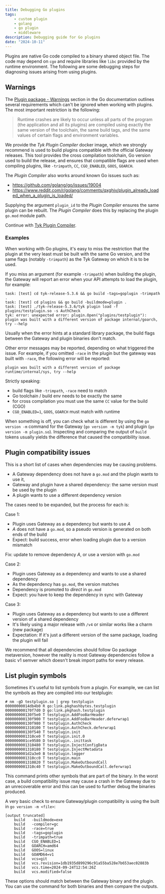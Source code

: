```yaml
---
title: Debugging Go plugins
tags:
    - custom plugin
    - golang
    - go plugin
    - middleware
description: Debugging guide for Go plugins
date: "2024-10-11"
---
```


Plugins are native Go code compiled to a binary shared object file. The code may depend on `cgo` and require libraries like `libc` provided by the runtime environment. The following are some debugging steps for diagnosing issues arising from using plugins.

## Warnings

The [Plugin package - Warnings](https://pkg.go.dev/plugin#hdr-Warnings) section in the Go documentation outlines several requirements which can't be ignored when working with plugins. The most important restriction is the following:

> Runtime crashes are likely to occur unless all parts of the program (the application and all its plugins) are compiled using exactly the same version of the toolchain, the same build tags, and the same values of certain flags and environment variables.

We provide the *Tyk Plugin Compiler* docker image, which we strongly recommend is used to build plugins compatible with the official Gateway releases. This tool provides the cross compilation toolchain, Go version used to build the release, and ensures that compatible flags are used when compiling plugins, like `-trimpath`, `CC`, `CGO_ENABLED`, `GOOS`, `GOARCH`.

The *Plugin Compiler* also works around known Go issues such as:

- https://github.com/golang/go/issues/19004
- https://www.reddit.com/r/golang/comments/qxghjv/plugin_already_loaded_when_a_plugin_is_loaded/

Supplying the argument `plugin_id` to the *Plugin Compiler* ensures the same plugin can be rebuilt. The *Plugin Compiler* does this by replacing the plugin `go.mod` module path.

Continue with [Tyk Plugin Compiler](https://tyk.io/docs/product-stack/tyk-gateway/advanced-configurations/plugins/golang/go-plugin-compiler/).

### Examples

When working with Go plugins, it's easy to miss the restriction that the plugin at the very least must be built with the same Go version, and the same flags (notably `-trimpath`) as the Tyk Gateway on which it is to be used.

If you miss an argument (for example `-trimpath`) when building the plugin, the Gateway will report an error when your API attempts to load the plugin, for example:

```
task: [test] cd tyk-release-5.3.6 && go build -tags=goplugin -trimpath .
task: [test] cd plugins && go build -buildmode=plugin .
task: [test] ./tyk-release-5.3.6/tyk plugin load -f plugins/testplugin.so -s AuthCheck
tyk: error: unexpected error: plugin.Open("plugins/testplugin"): plugin was built with a different version of package internal/goarch, try --help
```
Usually when the error hints at a standard library package, the build flags between the Gateway and plugin binaries don't match.

Other error messages may be reported, depending on what triggered the issue. For example, if you omitted `-race` in the plugin but the gateway was built with `-race`, the following error will be reported:

```
plugin was built with a different version of package runtime/internal/sys, try --help
```

Strictly speaking:

- build flags like `-trimpath`, `-race` need to match
- Go toolchain / build env needs to be exactly the same
- for cross compilation you must use the same `CC` value for the build (CGO)
- `CGO_ENABLED=1`, `GOOS`, `GOARCH` must match with runtime

When something is off, you can check what is different by using the `go version -m` command for the Gateway (`go version -m tyk`) and plugin (`go version -m plugin.so`). Inspecting and comparing the output of `build` tokens usually yields the difference that caused the compatibility issue.

## Plugin compatibility issues

This is a short list of cases when dependencies may be causing problems.

- A Gateway dependency does not have a `go.mod` and the plugin wants to use it,
- Gateway and plugin have a shared dependency: the same version must be used by the plugin
- A plugin wants to use a different dependency version

The cases need to be expanded, but the process for each is:

Case 1:

- Plugin uses Gateway as a dependency but wants to use *A*
- *A* does not have a `go.mod`, so a pseudo version is generated on both ends of the build
- Expect: build success, error when loading plugin due to a version mismatch

Fix: update to remove dependency *A*, or use a version with `go.mod`

Case 2:

- Plugin uses Gateway as a dependency and wants to use a shared dependency
- As the dependency has `go.mod`, the version matches
- Dependency is promoted to *direct* in `go.mod`
- Expect: you have to keep the dependency in sync with Gateway

Case 3:

- Plugin uses Gateway as a dependency but wants to use a different version of a shared dependency
- It's likely using a major release with `/v4` or similar works like a charm (new package)
- Expectation: If it's just a different version of the same package, loading the plugin will fail

We recommend that all dependencies should follow Go package metaversion, however the reality is most Gateway dependencies follow a basic v1 semver which doesn't break import paths for every release.

## List plugin symbols

Sometimes it's useful to list symbols from a plugin. For example, we can list the symbols as they are compiled into our testplugin:

```
# nm -gD testplugin.so | grep testplugin
00000000014db4b0 R go:link.pkghashbytes.testplugin
000000000170f7d0 D go:link.pkghash.testplugin
000000000130f5e0 T testplugin.AddFooBarHeader
000000000130f900 T testplugin.AddFooBarHeader.deferwrap1
000000000130f980 T testplugin.AuthCheck
0000000001310100 T testplugin.AuthCheck.deferwrap1
000000000130f540 T testplugin.init
0000000001310ce0 T testplugin.init.0
0000000001ce9580 D testplugin..inittask
0000000001310480 T testplugin.InjectConfigData
0000000001310180 T testplugin.InjectMetadata
0000000001d2a3e0 B testplugin.logger
0000000001310cc0 T testplugin.main
0000000001310820 T testplugin.MakeOutboundCall
0000000001310c40 T testplugin.MakeOutboundCall.deferwrap1
```

This command prints other symbols that are part of the binary. In the worst case, a build compatibility issue may cause a crash in the Gateway due to an unrecoverable error and this can be used to further debug the binaries produced.

A very basic check to ensure Gateway/plugin compatibility is using the built in `go version -m <file>`:

```
[output truncated]
	build	-buildmode=exe
	build	-compiler=gc
	build	-race=true
	build	-tags=goplugin
	build	-trimpath=true
	build	CGO_ENABLED=1
	build	GOARCH=amd64
	build	GOOS=linux
	build	GOAMD64=v1
	build	vcs=git
	build	vcs.revision=1db1935d899296c91a55ba528e7b653aec02883b
	build	vcs.time=2024-09-24T12:54:26Z
	build	vcs.modified=false
```

These options should match between the Gateway binary and the plugin. You can use the command for both binaries and then compare the outputs.

